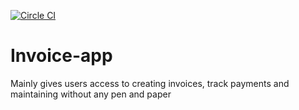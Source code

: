 [![Circle CI](https://circleci.com/gh/lalithr95/invoice-app.svg?style=shield&circle-token=f9ec5eac0180a1d922ab94d24cb6bf723aefaad2)](https://circleci.com/gh/lalithr95/invoice-app)
# Invoice-app
Mainly gives users access to creating invoices, track payments and maintaining without any pen and paper


